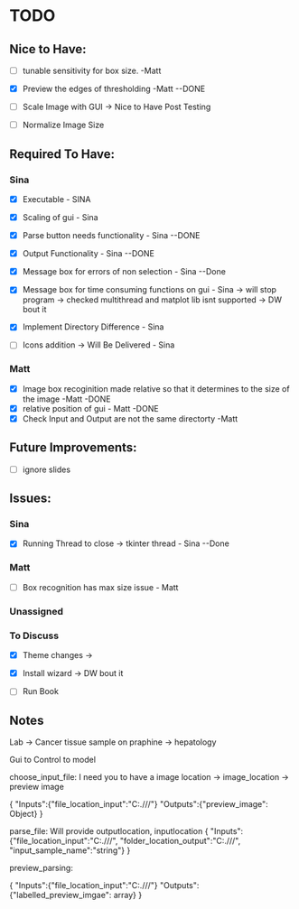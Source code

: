 # TODO

## Nice to Have: 

* [ ] tunable sensitivity for box size. -Matt
* [X] Preview the edges of thresholding -Matt --DONE
* [ ] Scale Image with GUI -> Nice to Have Post Testing 
* [ ] Normalize Image Size 




## Required To Have:
### Sina

- [X] Executable - SINA
- [X] Scaling of gui -  Sina
- [X] Parse button needs functionality - Sina --DONE
- [X] Output Functionality - Sina --DONE
- [X] Message box for errors of non selection - Sina --Done
- [X] Message box for time consuming functions on gui - Sina -> will stop program -> checked multithread and matplot lib isnt supported -> DW bout it
- [X] Implement Directory Difference - Sina
- [ ] Icons addition -> Will Be Delivered - Sina


### Matt
- [X] Image box recoginition made relative so that it determines to the size of the image -Matt -DONE
- [X] relative position of gui - Matt -DONE
- [X] Check Input and Output are not the same directorty -Matt

## Future Improvements:
- [ ] ignore slides

## Issues:

### Sina
- [X] Running Thread to close -> tkinter thread - Sina --Done
### Matt
- [ ] Box recognition has max size issue - Matt 

### Unassigned

### To Discuss

- [X] Theme changes -> 
- [X] Install wizard -> DW bout it
- [ ] Run Book


## Notes
Lab -> Cancer 
tissue sample on praphine -> hepatology


Gui to Control to model

choose_input_file:
I need you to have a image location -> image_location -> preview image

{
    "Inputs":{"file_location_input":"C:.///"}
    "Outputs":{"preview_image": Object}
}

parse_file:
Will provide outputlocation, inputlocation
{
    "Inputs":{"file_location_input":"C:.///",
                "folder_location_output":"C:.///",
                "input_sample_name":"string"}
}

preview_parsing:

{
    "Inputs":{"file_location_input":"C:.///"}
    "Outputs":{"labelled_preview_imgae": array}
}

